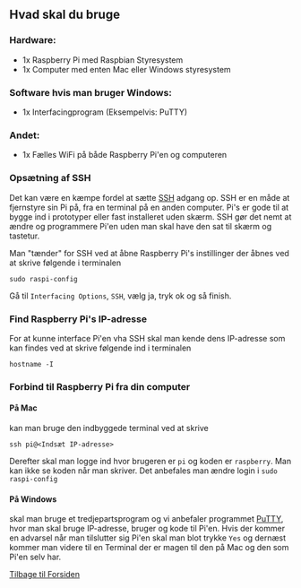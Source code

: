 ## Hvad skal du bruge

### Hardware:
* 1x Raspberry Pi med Raspbian Styresystem
* 1x Computer med enten Mac eller Windows styresystem

### Software hvis man bruger Windows:
* 1x Interfacingprogram (Eksempelvis: PuTTY)

### Andet:
* 1x Fælles WiFi på både Raspberry Pi'en og computeren


### Opsætning af SSH
Det kan være en kæmpe fordel at sætte  [SSH](https://www.raspberrypi.org/documentation/remote-access/ssh/ "guide til opsætning af SSH") adgang op. SSH er en måde at fjernstyre sin Pi på, fra en terminal på en anden computer. Pi's er gode til at bygge ind i prototyper eller fast installeret uden skærm. SSH gør det nemt at ændre og programmere Pi'en uden man skal have den sat til skærm og tastetur.

Man "tænder" for SSH ved at åbne Raspberry Pi's instillinger der åbnes ved at skrive følgende i terminalen
```
sudo raspi-config
```
Gå til `Interfacing Options`, `SSH`, vælg ja, tryk ok og så finish.

### Find Raspberry Pi's IP-adresse
For at kunne interface Pi'en vha SSH skal man kende dens IP-adresse som kan findes ved at skrive følgende ind i terminalen
```
hostname -I
```

### Forbind til Raspberry Pi fra din computer
#### På Mac
kan man bruge den indbyggede terminal ved at skrive
```
ssh pi@<Indsæt IP-adresse>
```
Derefter skal man logge ind hvor brugeren er `pi` og koden er `raspberry`. Man kan ikke se koden når man skriver. Det anbefales man ændre login i `sudo raspi-config`

#### På Windows
skal man bruge et tredjepartsprogram og vi anbefaler programmet [PuTTY](https://www.putty.org/), hvor man skal bruge IP-adresse, bruger og kode til Pi'en. Hvis der kommer en advarsel når man tilslutter sig Pi'en skal man blot trykke `Yes` og dernæst kommer man videre til en Terminal der er magen til den på Mac og den som Pi'en selv har.

[Tilbage til Forsiden](https://github.com/DDlabAU/raspberry-pi/tree/Omstrukturering)
